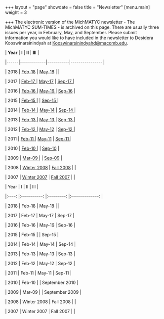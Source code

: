 +++
layout = "page"
showdate = false
title = "Newsletter"
[menu.main]
weight = 3

+++
The electronic version of the MichMATYC newsletter - The MichMATYC SUM-TIMES - is archived on this page. There are usually three issues per year, in February, May, and September. Please submit information you would like to have included in the newsletter to Desidera Kooswinarsinindyah at [Kooswinarsinindyahd@macomb.edu](mailto:Koowinarsinindyahd@macomb.edu).

| **Year** | **I**           | **II**        | **III**            |

|------|-------------|-----------|----------------|

| 2018 | [Feb-18](http://www.michmatyc.org/Newsletters/MichMatycNewsletterFebruary2018.pdf)      | [May-18](http://www.michmatyc.org/Newsletters/MichMATYCNewsletterMay2018.pdf)    |                |

| 2017 | [Feb-17 ](http://www.michmatyc.org/Newsletters/MichMatycNewsletterFebruary2017.pdf)     | [May-17](http://www.michmatyc.org/Newsletters/MichMatycNewsletterMay2017.pdf)    | [Sep-17 ](http://www.michmatyc.org/Newsletters/MichMatycNewsletterSept2017.pdf)        |

| 2016 | [Feb-16  ](http://www.michmatyc.org/Newsletters/MichMatycNewsletterFebruary2016.pdf)    | [May-16 ](http://www.michmatyc.org/Newsletters/MichMATYCMay16.pdf)   | [Sep-16](http://www.michmatyc.org/Newsletters/MichMATYCSept16.pdf)         |

| 2015 | [Feb-15 ](http://www.michmatyc.org/Newsletters/MichMatycNewsletterFebruary2015.pdf)     |           | [Sep-15   ](http://www.michmatyc.org/Newsletters/MichMATYCSept15.pdf)      |

| 2014 | [Feb-14 ](http://www.michmatyc.org/Newsletters/MichMatycNewsletterFeb2014.pdf)     | [May-14](http://www.michmatyc.org/Newsletters/MichMatycNewsletterMay2014.pdf)    | [Sep-14 ](http://www.michmatyc.org/Newsletters/MichMatycNewsletterSept2014.pdf)        |

| 2013 | [Feb-13 ](http://www.michmatyc.org/Newsletters/MichMATYCNewsletterFebruary_2013.pdf)     | [May-13 ](http://www.michmatyc.org/Newsletters/MichMatycNewsletterMay_2013.pdf)   | [Sep-13  ](http://www.michmatyc.org/Newsletters/MichMatycNewsletterSeptember%202013.pdf)       |

| 2012 | [Feb-12 ](http://www.michmatyc.org/Newsletters/Feb%202012%20MichMATYC%20Newsletter.pdf)     | [May-12](http://www.michmatyc.org/Newsletters/May%202012%20MichMATYC%20Newsletter.pdf)    | [Sep-12  ](http://www.michmatyc.org/Newsletters/Sept%202012%20MichMATYC%20Newsletter.pdf)       |

| 2011 | [Feb-11 ](http://www.michmatyc.org/Newsletters/Feb2011MichMATYCNewsletter.pdf)     | [May-11](http://www.michmatyc.org/Newsletters/May2011MichMATYCNewsletter.pdf)    | [Sep-11  ](http://www.michmatyc.org/Newsletters/Sept2011MichMATYCnewsletter.pdf)       |

| 2010 | [Feb-10 ](http://www.michmatyc.org/Newsletters/Feb2010MichMATYCnewsletter.pdf)     |           | [Sep-10](http://www.michmatyc.org/Newsletters/Sept2010MichMATYCnewsletter.pdf) |

| 2009 | [Mar-09  ](http://www.michmatyc.org/Newsletters/March2009MichMATYCnewsletter.pdf)    |           | [Sep-09](http://www.michmatyc.org/Newsletters/Sept2009MichMATYCnewsletter.pdf) |

| 2008 | [Winter 2008](http://www.michmatyc.org/Newsletters/WI2008newsletter.pdf) | [Fall 2008](http://www.michmatyc.org/Newsletters/FA2008newsletter.pdf) |                |

| 2007 | [Winter 2007](http://www.michmatyc.org/Newsletters/WI2007newsletter.pdf) | [Fall 2007](http://www.michmatyc.org/Newsletters/FA2007newsletter.pdf) |                |

| Year 	|      I      	|     II    	|       III      	|

|:----:	|:-----------:	|:---------:	|:--------------:	|

| 2018 	|    Feb-18   	|   May-18  	|                	|

| 2017 	|    Feb-17   	|   May-17  	|     Sep-17     	|

| 2016 	|    Feb-16   	|   May-16  	|     Sep-16     	|

| 2015 	|    Feb-15   	|           	|     Sep-15     	|

| 2014 	|    Feb-14   	|   May-14  	|     Sep-14     	|

| 2013 	|    Feb-13   	|   May-13  	|     Sep-13     	|

| 2012 	|    Feb-12   	|   May-12  	|     Sep-12     	|

| 2011 	|    Feb-11   	|   May-11  	|     Sep-11     	|

| 2010 	|    Feb-10   	|           	| September 2010 	|

| 2009 	|    Mar-09   	|           	| September 2009 	|

| 2008 	| Winter 2008 	| Fall 2008 	|                	|

| 2007 	| Winter 2007 	| Fall 2007 	|                	|